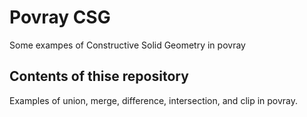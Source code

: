 # Povray CSG
Some exampes of Constructive Solid Geometry in povray

## Contents of thise repository

Examples of union, merge, difference, intersection, and clip in povray.
